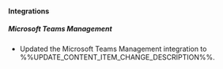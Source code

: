 
#### Integrations

##### Microsoft Teams Management

- Updated the Microsoft Teams Management integration to %%UPDATE_CONTENT_ITEM_CHANGE_DESCRIPTION%%.
